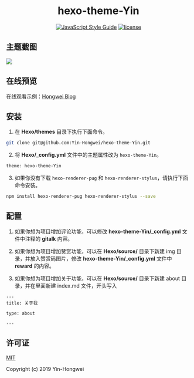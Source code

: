 <h1 align="center">hexo-theme-Yin</h1>


<p align="center">
  <a href="https://travis-ci.org/"><img alt="JavaScript Style Guide" src="https://travis-ci.org/Yin-Hongwei/hexo-theme-Yin.svg?branch=master"></a>
  <a href=""><img alt="license" src="https://img.shields.io/github/license/mashape/apistatus.svg?style=flat"></a>
</p>


## 主题截图

![](https://tva1.sinaimg.cn/large/e6c9d24ely1h0okkbyi4ej21c00u0mz5.jpg)




## 在线预览

在线观看示例：[Hongwei Blog](https://yin-hongwei.github.io/)



## 安装

1. 在 **Hexo/themes** 目录下执行下面命令。

```bash
git clone git@github.com:Yin-Hongwei/hexo-theme-Yin.git
```

2. 将 **Hexo/_config.yml** 文件中的主题属性改为 `hexo-theme-Yin`。

```bash
theme: hexo-theme-Yin
```

3. 如果你没有下载 `hexo-renderer-pug` 和 `hexo-renderer-stylus`，请执行下面命令安装。

```bash
npm install hexo-renderer-pug hexo-renderer-stylus --save
```



## 配置

1. 如果你想为项目增加评论功能，可以修改 **hexo-theme-Yin/_config.yml** 文件中注释的 **gitalk** 内容。

2. 如果你想为项目增加赞赏功能，可以在 **Hexo/source/** 目录下新建 img 目录，并放入赞赏码图片，修改 **hexo-theme-Yin/_config.yml** 文件中 **reward** 的内容。

3. 如果你想为项目增加关于功能，可以在 **Hexo/source/** 目录下新建 about 目录，并在里面新建 index.md 文件，开头写入
```
---
title: 关于我

type: about

---
```




## 许可证

[MIT](http://opensource.org/licenses/MIT)

Copyright (c) 2019 Yin-Hongwei
